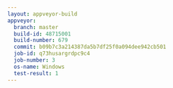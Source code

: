 ```yaml
---
layout: appveyor-build
appveyor:
  branch: master
  build-id: 48715001
  build-number: 679
  commit: b09b7c3a214387da5b7df25f0a094dee942cb501
  job-id: q73husargrdpc9c4
  job-number: 3
  os-name: Windows
  test-result: 1
---
```

